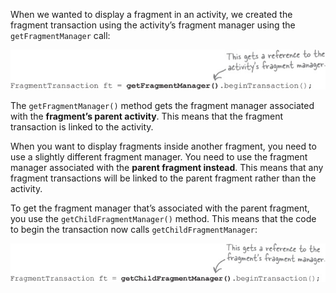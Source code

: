 When we wanted to display a fragment in an activity, we created the fragment transaction using the activity’s fragment manager using the `getFragmentManager` call:

![](.guides/img/14.png)

The `getFragmentManager()` method gets the fragment manager associated with the **fragment’s parent activity**. This means that the fragment transaction is linked to the activity.

When you want to display fragments inside another fragment, you need to use a slightly different fragment manager. You need to use the fragment manager associated with the **parent fragment instead**. This means that any fragment transactions will be linked to the parent fragment rather than the activity.

To get the fragment manager that’s associated with the parent fragment, you use the `getChildFragmentManager()` method. This means that the code to begin the transaction now calls `getChildFragmentManager`:

![](.guides/img/15.png)